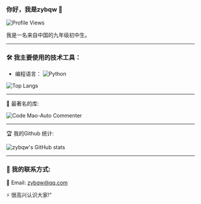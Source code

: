 ### 你好，我是zybqw 👋
![Profile Views](https://komarev.com/ghpvc/?username=zybqw&color=66ccff)

我是一名来自中国的九年级初中生。

---

### 🛠 我主要使用的技术工具：

- 编程语言： ![Python](https://img.shields.io/badge/-Python-333333?style=flat&logo=python&color=66ccff)

![Top Langs](https://github-readme-stats.vercel.app/api/top-langs/?username=zybqw)

---

🚀 最著名的库:

![Code Mao-Auto Commenter](https://github-readme-stats.vercel.app/api/pin/?username=zybqw&repo=CodeMao-AutoCommenter&theme=shadow_blue)

---

🏆 我的Github 统计:

![zybqw's GitHub stats](https://github-readme-stats.vercel.app/api?username=zybqw&show_icons=true&theme=vue)

---

### 💼 我的联系方式:

📧 Email: [zybqw@qq.com](mailto:zybqw@qq.com)

⚡ 很高兴认识大家!"
 
